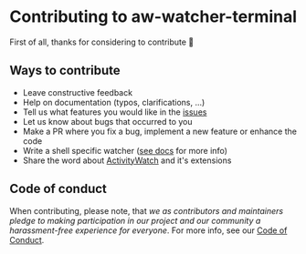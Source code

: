 # Contributing to aw-watcher-terminal

First of all, thanks for considering to contribute :tada:

## Ways to contribute

- Leave constructive feedback
- Help on documentation (typos, clarifications, ...)
- Tell us what features you would like in the [issues](/issues)
- Let us know about bugs that occurred to you
- Make a PR where you fix a bug, implement a new feature or enhance the code
- Write a shell specific watcher ([see docs](/docs) for more info)
- Share the word about [ActivityWatch](https://github.com/activitywatch/activitywatch) and it's extensions

## Code of conduct

When contributing, please note, that _we as contributors and maintainers pledge to making participation in our project and our community a harassment-free experience for everyone_. For more info, see our [Code of Conduct](/CODE_OF_CONDUCT.md).